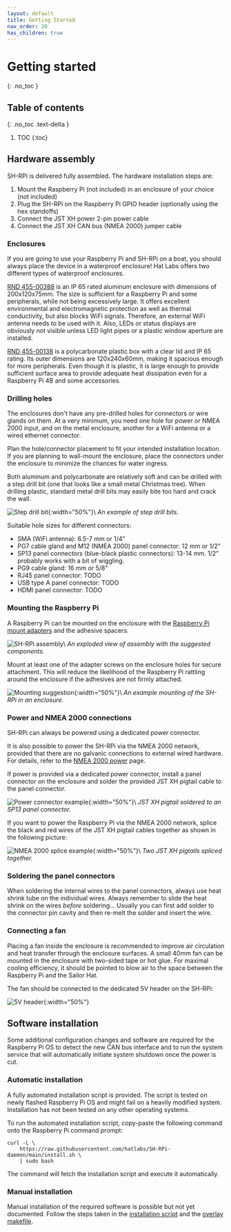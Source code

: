 ```yaml
---
layout: default
title: Getting Started
nav_order: 20
has_children: true
---
```


# Getting started
{: .no_toc }

## Table of contents
{: .no_toc .text-delta }

1. TOC
{:toc}

## Hardware assembly

SH-RPi is delivered fully assembled. The hardware installation steps are:

1. Mount the Raspberry Pi (not included) in an enclosure of your choice (not included)
2. Plug the SH-RPi on the Raspberry Pi GPIO header (optionally using the hex standoffs)
3. Connect the JST XH power 2-pin power cable
4. Connect the JST XH CAN bus (NMEA 2000) jumper cable

### Enclosures

If you are going to use your Raspberry Pi and SH-RPi on a boat, you should always place the device in a waterproof enclosure!
Hat Labs offers two different types of waterproof enclosures.

[RND 455-00388](https://hatlabs.fi/product/enclosure-rnd-455-00388) is an IP 65 rated aluminum enclosure with dimensions of 200x120x75mm.
The size is sufficient for a Raspberry Pi and some peripherals, while not being excessively large.
It offers excellent environmental and electromagnetic protection as well as thermal conductivity, but also blocks WiFi signals.
Therefore, an external WiFi antenna needs to be used with it.
Also, LEDs or status displays are obviously not visible unless LED light pipes or a plastic window aperture are installed.

[RND 455-00138](https://hatlabs.fi/product/enclosure-rnd-455-00138) is a polycarbonate plastic box with a clear lid and IP 65 rating.
Its outer dimensions are 120x240x60mm, making it spacious enough for more peripherals.
Even though it is plastic, it is large enough to provide sufficient surface area to provide adequate heat dissipation even for a Raspberry Pi 4B and some accessories.

### Drilling holes

The enclosures don't have any pre-drilled holes for connectors or wire glands on them.
At a very minimum, you need one hole for power or NMEA 2000 input, and on the metal enclosure, another for a WiFi antenna or a wired ethernet connector.

Plan the hole/connector placement to fit your intended installation location.
If you are planning to wall-mount the enclosure, place the connectors under the enclosure to minimize the chances for water ingress.

Both aluminum and polycarbonate are relatively soft and can be drilled with a step drill bit (one that looks like a small metal Christmas tree).
When drilling plastic, standard metal drill bits may easily bite too hard and crack the wall.

![Step drill bit](assets/step_drill_bit.jpg "Step drill bit"){:width="50%"}\\
<a name="fig_step_drill_bit"></a>*An example of step drill bits.*

Suitable hole sizes for different connectors:

- SMA (WiFi antenna): 6.5-7 mm or 1/4"
- PG7 cable gland and M12 (NMEA 2000) panel connector: 12 mm or 1/2"
- SP13 panel connectors (blue-black plastic connectors): 13-14 mm.
  1/2" probably works with a bit of wiggling.
- PG9 cable gland: 16 mm or 5/8"
- RJ45 panel connector: TODO
- USB type A panel connector: TODO
- HDMI panel connector: TODO

### Mounting the Raspberry Pi

A Raspberry Pi can be mounted on the enclosure with the [Raspberry Pi mount adapters](https://hatlabs.fi/product/rpi-mount-adapter) and the adhesive spacers.

![SH-RPi assembly](assets/SH-RPi_example_assembly.png "SH-RPi assembly")\\
<a name="fig_sh-rpi_assembly"></a>*An exploded view of assembly with the suggested components.*

Mount at least one of the adapter screws on the enclosure holes for secure attachment.
This will reduce the likelihood of the Raspberry Pi rattling around the enclosure if the adhesives are not firmly attached.

![Mounting suggestion](assets/Enclosure_mounting_top.jpg "Mounting suggestion"){:width="50%"}\\
<a name="fig_mounting_suggestion"></a>*An example mounting of the SH-RPi in an enclosure.*

### Power and NMEA 2000 connections

SH-RPi can always be powered using a dedicated power connector.

It is also possible to power the SH-RPi via the NMEA 2000 network, provided that there are no galvanic connections to external wired hardware. For details, refer to the [NMEA 2000 power](nmea2000-power/) page.

If power is provided via a dedicated power connector, install a panel connector on the enclosure and solder the provided JST XH pigtail cable to the panel connector.

![Power connector example](assets/Power-conx-example-scaled.jpg "Power connector example"){:width="50%"}\\
*JST XH pigtail soldered to an SP13 panel connector.*

If you want to power the Raspberry Pi via the NMEA 2000 network, splice the black and red wires of the JST XH pigtail cables together as shown in the following picture:

![NMEA 2000 splice example](assets/N2K-splice-example-scaled.jpg "NMEA 2000 splice example"){:width="50%"}\\
*Two JST XH pigtails spliced together.*

### Soldering the panel connectors

When soldering the internal wires to the panel connectors, always use heat shrink tube on the individual wires.
Always remember to slide the heat shrink on the wires _before_ soldering...
Usually you can first add solder to the connector pin cavity and then re-melt the solder and insert the wire.

### Connecting a fan

Placing a fan inside the enclosure is recommended to improve air circulation and heat transfer through the enclosure surfaces.
A small 40mm fan can be mounted in the enclosure with two-sided tape or hot glue. For maximal cooling efficiency, it should be pointed to blow air to the space between the Raspberry Pi and the Sailor Hat.

The fan should be connected to the dedicated 5V header on the SH-RPi:

![5V header](assets/SH-RPi-1.0.0-5V_header.jpg "5V header"){:width="50%"}

## Software installation

Some additional configuration changes and software are required for the Raspberry Pi OS to detect the new CAN bus interface and to run the system service that will automatically initiate system shutdown once the power is cut.

### Automatic installation

A fully automated installation script is provided. The script is tested on newly flashed Raspberry Pi OS and might fail on a heavily modified system. Installation has not been tested on any other operating systems.

To run the automated installation script, copy-paste the following command onto the Raspberry Pi command prompt:

    curl -L \
        https://raw.githubusercontent.com/hatlabs/SH-RPi-daemon/main/install.sh \
        | sudo bash

The command will fetch the installation script and execute it automatically.

### Manual installation

Manual installation of the required software is possible but not yet documented. Follow the steps taken in the [installation script](https://github.com/hatlabs/SH-RPi-daemon/blob/master/install.sh) and the [overlay makefile](https://github.com/hatlabs/SH-RPi-daemon/blob/master/overlays/Makefile).
